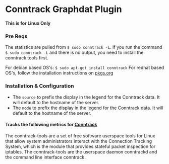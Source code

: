 # Conntrack Graphdat Plugin

**This is for Linux Only**

### Pre Reqs

The statistics are pulled from `$ sudo conntrack -L`.  If you run the command `$ sudo conntrack -L` and there is no output, you need to install the conntrack tools first.

For debian based OS's: `$ sudo apt-get install conntrack`
For redhat based OS's, follow the installation instructions on [pkgs.org](http://pkgs.org/download/conntrack-tools)

### Installation & Configuration

* The `source` to prefix the display in the legend for the Conntrack data.  It will default to the hostname of the server.
* The `mode` to prefix the display in the legend for the Conntrack data.  It will default to the hostname of the server.

#### Tracks the following metrics for [Conntrack](http://conntrack-tools.netfilter.org/)

The conntrack-tools are a set of free software userspace tools for Linux that allow system administrators interact with the Connection Tracking System, which is the module that provides stateful packet inspection for iptables. The conntrack-tools are the userspace daemon conntrackd and the command line interface conntrack.
